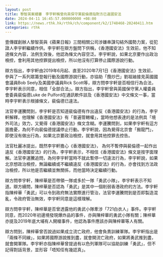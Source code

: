 ```yaml
---
layout: post
title: 黎智英案續審　李宇軒稱曾向英保守黨裴倫德指對方已違國安法
date: 2024-04-11 16:45:57.000000000 +08:00
link: https://news.rthk.hk/rthk/ch/component/k2/1748468-20240411.htm
categories: rthk
---
```


壹傳媒創辦人黎智英與《蘋果日報》三間相關公司涉嫌串謀勾結外國勢力案，從犯證人李宇軒繼續作供。李宇軒在辯方盤問下供稱，《香港國安法》生效前，他不知道條文內容，法例生效後，他認為條文內容空泛。李宇軒說，如果北京要作出政治檢控，會利用其他控罪提出檢控，所以他沒有打算停止國際游說行動。

辯方指出，李宇軒由2019年6月起、直至2020年7月1日《香港國安法》生效前，參與了一系列眾籌登報行動及國際游說行動，亦協助「攬炒巴」劉祖廸接見英國國會議員Bob Seely及美國參議員Rick Scott等，辯方問李宇軒是否相信行為合法，李宇軒表示同意，相信「全部合法」。辯方指出，李宇軒曾與英國保守黨人權委員會委員裴倫德Luke de Pulford在通訊軟件談及《香港國安法》中文條文一事，當時李宇軒表示根據條文，裴倫德已違法。

法官李運騰問到，李宇軒是否知道裴倫德有作出違反《香港國安法》的行為，李宇軒解釋，他理解《香港國安法》有「普遍管轄權」，當時他想表達的是法例具「境外司法」效力，又覺得《香港國安法》條文含糊。李運騰問到，如果李宇軒有這方面擔憂，為何不向裴倫德提議停止行動。李宇軒說，因為覺得北京會「搬龍門」，即使沒有做出行為，如果北京要政治檢控，就會用其他控罪去控告。

法官杜麗冰提出，既然李宇軒擔心《香港國安法》， 為何不暫停與裴倫德一起作出違反《香港國安法》的行為，李宇軒表示，不相信《香港國安法》條文是按字面理解。法官李運騰追問，為何李宇軒當時不就此暫停一切違法行為，李宇軒說，如果北京想政治檢控，無論繼續或不繼續違反《香港國安法》的行為，亦會找到方法政治檢控，所以他是否繼續並無關係，而他當時決定繼續行動。

辯方問李宇軒，陳梓華是否帶領一隊或多於一隊「勇武小隊」，李宇軒表示不知道。辯方續問，陳梓華是否認為「勇武」是其中一個削弱香港政府的方法。李宇軒指陳梓華「勇武」可以令到政府無法實際進行管治，法官李運騰問到是否即製造混亂，令政府管治無效，李宇軒同意是這樣理解。

辯方問李宇軒，陳梓華是否曾透露他的勇武小隊牽涉「721白衣人」事件。李宇軒同意，而2020年初邊境發現爆炸品的事件，亦與陳梓華的勇武小隊有關；陳梓華亦提及2019年底大埔有人開槍事件，他認為事件應該亦與陳梓華等人有關。

辯方問到，陳梓華曾否說過如果成立流亡政府，他會負責訓練軍隊。李宇軒指出是「兩條不同線」，如果將國際游說推到盡，就會開流亡政府，如果將勇武推到盡，就會開軍隊。李宇軒亦指陳梓華曾提過有以色列軍隊可以協助訓練「勇武」，但不記得對話背景，並形容「唔知佢有幾認真」。
